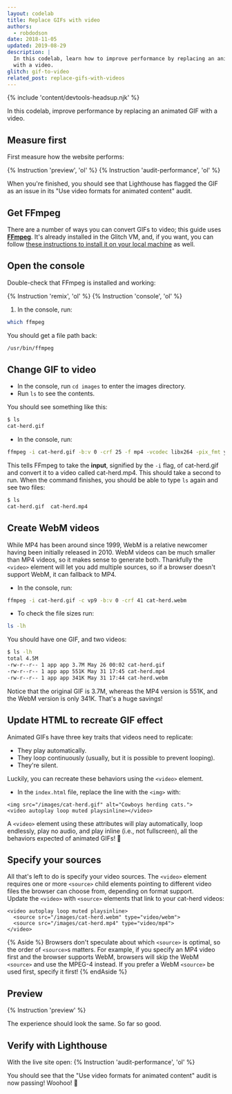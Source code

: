 ```yaml
---
layout: codelab
title: Replace GIFs with video
authors:
  - robdodson
date: 2018-11-05
updated: 2019-08-29
description: |
  In this codelab, learn how to improve performance by replacing an animated GIF
  with a video.
glitch: gif-to-video
related_post: replace-gifs-with-videos
---
```


{% include 'content/devtools-headsup.njk' %}

In this codelab, improve performance by replacing an animated GIF with a
video.

## Measure first

First measure how the website performs:

{% Instruction 'preview', 'ol' %}
{% Instruction 'audit-performance', 'ol' %}

When you're finished, you should see that Lighthouse has flagged the GIF as an
issue in its "Use video formats for animated content" audit.

## Get FFmpeg

There are a number of ways you can convert GIFs to video; this guide uses
**[FFmpeg](https://www.ffmpeg.org/)**. It's already installed in the Glitch VM,
and, if you want, you can follow [these instructions to install it on your
local
machine](https://developers.google.com/web/fundamentals/performance/optimizing-content-efficiency/replace-animated-gifs-with-video/#converting_animated_gifs_to_video)
as well.

## Open the console

Double-check that FFmpeg is installed and working:

{% Instruction 'remix', 'ol' %}
{% Instruction 'console', 'ol' %}
1. In the console, run:

```bash
which ffmpeg
```

You should get a file path back:

```bash
/usr/bin/ffmpeg
```

## Change GIF to video

- In the console, run `cd images` to enter the images directory.
- Run `ls` to see the contents.

You should see something like this:

```bash
$ ls
cat-herd.gif
```

- In the console, run:

```bash
ffmpeg -i cat-herd.gif -b:v 0 -crf 25 -f mp4 -vcodec libx264 -pix_fmt yuv420p cat-herd.mp4
```

This tells FFmpeg to take the **input**, signified by the `-i` flag, of
cat-herd.gif and convert it to a video called cat-herd.mp4. This should take a
second to run. When the command finishes, you should be able to type `ls` again
and see two files:

```bash
$ ls  
cat-herd.gif  cat-herd.mp4
```

## Create WebM videos

While MP4 has been around since 1999, WebM is a relative newcomer having been
initially released in 2010. WebM videos can be much smaller than MP4 videos, so
it makes sense to generate both. Thankfully the `<video>` element will let you
add multiple sources, so if a browser doesn't support WebM, it can fallback to
MP4.

- In the console, run:

```bash
ffmpeg -i cat-herd.gif -c vp9 -b:v 0 -crf 41 cat-herd.webm
```

- To check the file sizes run:

```bash
ls -lh
```

You should have one GIF, and two videos:

```bash
$ ls -lh
total 4.5M
-rw-r--r-- 1 app app 3.7M May 26 00:02 cat-herd.gif  
-rw-r--r-- 1 app app 551K May 31 17:45 cat-herd.mp4  
-rw-r--r-- 1 app app 341K May 31 17:44 cat-herd.webm
```

Notice that the original GIF is 3.7M, whereas the MP4 version is 551K, and the
WebM version is only 341K. That's a huge savings!

## Update HTML to recreate GIF effect

Animated GIFs have three key traits that videos need to replicate:

- They play automatically.
- They loop continuously (usually, but it is possible to prevent looping).
- They're silent.

Luckily, you can recreate these behaviors using the `<video>` element.

- In the `index.html` file, replace the line with the `<img>` with:

```html/1/0
<img src="/images/cat-herd.gif" alt="Cowboys herding cats.">
<video autoplay loop muted playsinline></video>
```

A `<video>` element using these attributes will play automatically, loop
endlessly, play no audio, and play inline (i.e., not fullscreen), all the
behaviors expected of animated GIFs! 🎉

## Specify your sources

All that's left to do is specify your video sources. The `<video>` element requires
one or more `<source>` child elements pointing to different video files the
browser can choose from, depending on format support.  
Update the `<video>` with `<source>` elements that link to your cat-herd videos:  

```html/1-2
<video autoplay loop muted playsinline>
  <source src="/images/cat-herd.webm" type="video/webm">
  <source src="/images/cat-herd.mp4" type="video/mp4">
</video>
```

{% Aside %}
Browsers don't speculate about which `<source>` is optimal, so the order
of `<source>`s matters. For example, if you specify an MP4 video first and the
browser supports WebM, browsers will skip the WebM `<source>` and use the MPEG-4
instead. If you prefer a WebM `<source>` be used first, specify it first!
{% endAside %}

## Preview

{% Instruction 'preview' %}

The experience should look the same. So far so good.  

## Verify with Lighthouse

With the live site open:
{% Instruction 'audit-performance', 'ol' %}

You should see that the "Use video formats for animated content" audit is now
passing! Woohoo! 💪
